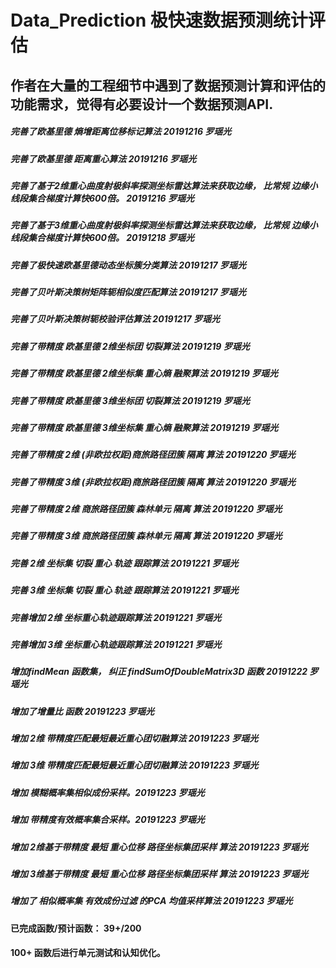 # Data_Prediction 极快速数据预测统计评估
## 作者在大量的工程细节中遇到了数据预测计算和评估的功能需求，觉得有必要设计一个数据预测API.

##### 完善了欧基里德 熵增距离位移标记算法 20191216 罗瑶光
##### 完善了欧基里德 距离重心算法 20191216 罗瑶光
##### 完善了基于2维重心曲度射极斜率探测坐标雷达算法来获取边缘， 比常规 边缘小线段集合梯度计算快600倍。 20191216 罗瑶光
##### 完善了基于3维重心曲度射极斜率探测坐标雷达算法来获取边缘， 比常规 边缘小线段集合梯度计算快600倍。 20191218 罗瑶光
##### 完善了极快速欧基里德动态坐标簇分类算法 20191217 罗瑶光
##### 完善了贝叶斯决策树矩阵轭相似度匹配算法 20191217 罗瑶光
##### 完善了贝叶斯决策树轭校验评估算法 20191217 罗瑶光
##### 完善了带精度 欧基里德 2维坐标团 切裂算法 20191219 罗瑶光
##### 完善了带精度 欧基里德 2维坐标集 重心熵 融聚算法 20191219 罗瑶光
##### 完善了带精度 欧基里德 3维坐标团 切裂算法 20191219 罗瑶光
##### 完善了带精度 欧基里德 3维坐标集 重心熵 融聚算法 20191219 罗瑶光
##### 完善了带精度 2维 (非欧拉权距)商旅路径团簇 隔离 算法 20191220 罗瑶光
##### 完善了带精度 3维 (非欧拉权距)商旅路径团簇 隔离 算法 20191220 罗瑶光
##### 完善了带精度 2维 商旅路径团簇 森林单元 隔离 算法 20191220 罗瑶光
##### 完善了带精度 3维 商旅路径团簇 森林单元 隔离 算法 20191220 罗瑶光
##### 完善 2维 坐标集 切裂 重心 轨迹 跟踪算法 20191221 罗瑶光
##### 完善 3维 坐标集 切裂 重心 轨迹 跟踪算法 20191221 罗瑶光
##### 完善增加 2维 坐标重心轨迹跟踪算法 20191221 罗瑶光
##### 完善增加 3维 坐标重心轨迹跟踪算法 20191221 罗瑶光
##### 增加findMean 函数集， 纠正 findSumOfDoubleMatrix3D 函数 20191222 罗瑶光
##### 增加了增量比 函数 20191223 罗瑶光
##### 增加 2维 带精度匹配最短最近重心团切融算法 20191223 罗瑶光
##### 增加 3维 带精度匹配最短最近重心团切融算法 20191223 罗瑶光
##### 增加 模糊概率集相似成份采样。20191223 罗瑶光
##### 增加 带精度有效概率集合采样。20191223 罗瑶光
##### 增加 2维基于带精度 最短 重心位移 路径坐标集团采样 算法 20191223 罗瑶光
##### 增加 3维基于带精度 最短 重心位移 路径坐标集团采样 算法 20191223 罗瑶光
##### 增加了 相似概率集 有效成份过滤 的PCA 均值采样算法 20191223 罗瑶光

####  已完成函数/预计函数：  39+/200
####  100+ 函数后进行单元测试和认知优化。
